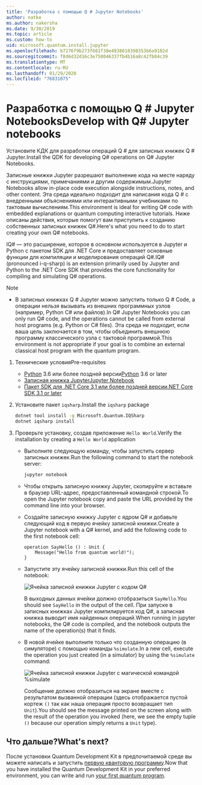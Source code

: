 ```yaml
---
title: 'Разработка с помощью Q # Jupyter Notebooks'
author: natke
ms.author: nakersha
ms.date: 9/30/2019
ms.topic: article
ms.custom: how-to
uid: microsoft.quantum.install.jupyter
ms.openlocfilehash: b7276f9b273f601f30e4938018398353b6a9102d
ms.sourcegitcommit: f8d6d32d16c3e758046337fb4b16a8c42fb04c39
ms.translationtype: MT
ms.contentlocale: ru-RU
ms.lasthandoff: 01/29/2020
ms.locfileid: "76831075"
---
```

# <a name="develop-with-q-jupyter-notebooks"></a><span data-ttu-id="2a6fc-102">Разработка с помощью Q # Jupyter Notebooks</span><span class="sxs-lookup"><span data-stu-id="2a6fc-102">Develop with Q# Jupyter notebooks</span></span>

<span data-ttu-id="2a6fc-103">Установите КДК для разработки операций Q # для записных книжек Q # Jupyter.</span><span class="sxs-lookup"><span data-stu-id="2a6fc-103">Install the QDK for developing Q# operations on Q# Jupyter Notebooks.</span></span>

<span data-ttu-id="2a6fc-104">Записные книжки Jupyter разрешают выполнение кода на месте наряду с инструкциями, примечаниями и другим содержимым.</span><span class="sxs-lookup"><span data-stu-id="2a6fc-104">Jupyter Notebooks allow in-place code execution alongside instructions, notes, and other content.</span></span> <span data-ttu-id="2a6fc-105">Эта среда идеально подходит для написания кода Q # с внедренными объяснениями или интерактивными учебниками по тактовым вычислениям.</span><span class="sxs-lookup"><span data-stu-id="2a6fc-105">This environment is ideal for writing Q# code with embedded explanations or quantum computing interactive tutorials.</span></span> <span data-ttu-id="2a6fc-106">Ниже описаны действия, которые помогут вам приступить к созданию собственных записных книжек Q#.</span><span class="sxs-lookup"><span data-stu-id="2a6fc-106">Here's what you need to do to start creating your own Q# notebooks.</span></span>

<span data-ttu-id="2a6fc-107">IQ# — это расширение, которое в основном используется в Jupyter и Python с пакетом SDK для .NET Core и предоставляет основные функции для компиляции и моделирования операций Q#.</span><span class="sxs-lookup"><span data-stu-id="2a6fc-107">IQ# (pronounced i-q-sharp) is an extension primarily used by Jupyter and Python to the .NET Core SDK that provides the core functionality for compiling and simulating Q# operations.</span></span>

> [!NOTE]
> * <span data-ttu-id="2a6fc-108">В записных книжках Q # Jupyter можно запустить только Q # Code, а операции нельзя вызывать из внешних программных узлов (например, Python C# или файлов).</span><span class="sxs-lookup"><span data-stu-id="2a6fc-108">In Q# Jupyter Notebooks you can only run Q# code, and the operations cannot be called from external host programs (e.g. Python or C# files).</span></span> <span data-ttu-id="2a6fc-109">Эта среда не подходит, если ваша цель заключается в том, чтобы объединить внешнюю программу классического узла с тактовой программой.</span><span class="sxs-lookup"><span data-stu-id="2a6fc-109">This environment is not appropriate if your goal is to combine an external classical host program with the quantum program.</span></span>

1. <span data-ttu-id="2a6fc-110">Технические условия</span><span class="sxs-lookup"><span data-stu-id="2a6fc-110">Pre-requisites</span></span>

    - <span data-ttu-id="2a6fc-111">[Python](https://www.python.org/downloads/) 3.6 или более поздней версии</span><span class="sxs-lookup"><span data-stu-id="2a6fc-111">[Python](https://www.python.org/downloads/) 3.6 or later</span></span>
    - [<span data-ttu-id="2a6fc-112">Записная книжка Jupyter</span><span class="sxs-lookup"><span data-stu-id="2a6fc-112">Jupyter Notebook</span></span>](https://jupyter.readthedocs.io/en/latest/install.html)
    - [<span data-ttu-id="2a6fc-113">Пакет SDK для .NET Core 3,1 или более поздней версии</span><span class="sxs-lookup"><span data-stu-id="2a6fc-113">.NET Core SDK 3.1 or later</span></span>](https://www.microsoft.com/net/download)

1. <span data-ttu-id="2a6fc-114">Установите пакет `iqsharp`.</span><span class="sxs-lookup"><span data-stu-id="2a6fc-114">Install the `iqsharp` package</span></span>

    ```bash
    dotnet tool install -g Microsoft.Quantum.IQSharp
    dotnet iqsharp install
    ```

1. <span data-ttu-id="2a6fc-115">Проверьте установку, создав приложение `Hello World`.</span><span class="sxs-lookup"><span data-stu-id="2a6fc-115">Verify the installation by creating a `Hello World` application</span></span>

    - <span data-ttu-id="2a6fc-116">Выполните следующую команду, чтобы запустить сервер записных книжек.</span><span class="sxs-lookup"><span data-stu-id="2a6fc-116">Run the following command to start the notebook server:</span></span>

        ```bash
        jupyter notebook
        ```

    - <span data-ttu-id="2a6fc-117">Чтобы открыть записную книжку Jupyter, скопируйте и вставьте в браузер URL-адрес, предоставленный командной строкой.</span><span class="sxs-lookup"><span data-stu-id="2a6fc-117">To open the Jupyter notebook copy and paste the URL provided by the command line into your browser.</span></span>

    - <span data-ttu-id="2a6fc-118">Создайте записную книжку Jupyter с ядром Q# и добавьте следующий код в первую ячейку записной книжки.</span><span class="sxs-lookup"><span data-stu-id="2a6fc-118">Create a Jupyter notebook with a Q# kernel, and add the following code to the first notebook cell:</span></span>

        ```qsharp
        operation SayHello () : Unit {
            Message("Hello from quantum world!");
        }
        ```

    - <span data-ttu-id="2a6fc-119">Запустите эту ячейку записной книжки.</span><span class="sxs-lookup"><span data-stu-id="2a6fc-119">Run this cell of the notebook:</span></span>

        ![Ячейка записной книжки Jupyter с кодом Q#](~/media/install-guide-jupyter.png)

        <span data-ttu-id="2a6fc-121">В выходных данных ячейки должно отобразиться `SayHello`.</span><span class="sxs-lookup"><span data-stu-id="2a6fc-121">You should see `SayHello` in the output of the cell.</span></span> <span data-ttu-id="2a6fc-122">При запуске в записных книжках Jupyter компилируется код Q#, а записная книжка выводит имя найденных операций.</span><span class="sxs-lookup"><span data-stu-id="2a6fc-122">When running in jupyter notebooks, the Q# code is compiled, and the notebook outputs the name of the operation(s) that it finds.</span></span>


    - <span data-ttu-id="2a6fc-123">В новой ячейке выполните только что созданную операцию (в симуляторе) с помощью команды `%simulate`.</span><span class="sxs-lookup"><span data-stu-id="2a6fc-123">In a new cell, execute the operation you just created (in a simulator) by using the `%simulate` command:</span></span>

        ![Ячейка записной книжки Jupyter с магической командой %simulate](~/media/install-guide-jupyter-simulate.png)

        <span data-ttu-id="2a6fc-125">Сообщение должно отобразиться на экране вместе с результатом вызванной операции (здесь отображается пустой кортеж `()` так как наша операция просто возвращает тип `Unit`).</span><span class="sxs-lookup"><span data-stu-id="2a6fc-125">You should see the message printed on the screen along with the result of the operation you invoked (here, we see the empty tuple `()` because our operation simply returns a `Unit` type).</span></span>

## <a name="whats-next"></a><span data-ttu-id="2a6fc-126">Что дальше?</span><span class="sxs-lookup"><span data-stu-id="2a6fc-126">What's next?</span></span>

<span data-ttu-id="2a6fc-127">После установки Quantum Development Kit в предпочитаемой среде вы можете написать и запустить [первую квантовую программу](xref:microsoft.quantum.write-program).</span><span class="sxs-lookup"><span data-stu-id="2a6fc-127">Now that you have installed the Quantum Development Kit in your preferred environment, you can write and run [your first quantum program](xref:microsoft.quantum.write-program).</span></span>
